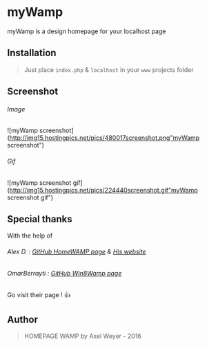 # myWamp
myWamp is a design homepage for your localhost page


## Installation
> Just place `index.php` & `localhost` in your `www` projects folder

## Screenshot
###### Image
![myWamp screenshot](http://img15.hostingpics.net/pics/480017screenshot.png"myWamp screenshot")

###### Gif
![myWamp screenshot gif](http://img15.hostingpics.net/pics/224440screenshot.gif"myWamp screenshot gif")

## Special thanks
With the help of
###### Alex D. : [GitHub HomeWAMP page](https://github.com/Alex-D/HomeWAMP) & [His website](http://alex-d.fr/)
###### OmarBerrayti : [GitHub Win8Wamp page](https://github.com/OmarBerrayti/Win8Wamp)
Go visit their page ! :+1:

## Author
> HOMEPAGE WAMP by Axel Weyer - 2016

